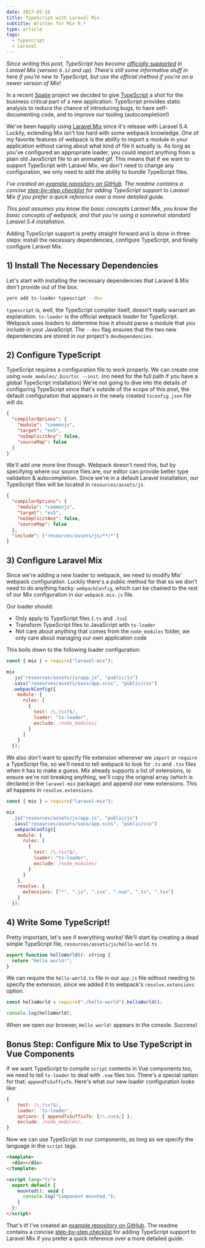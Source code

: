 ```yaml
---
date: 2017-05-16
title: TypeScript with Laravel Mix
subtitle: Written for Mix 0.*
type: article
tags:
  - typescript
  - Laravel
---
```


_Since writing this post, TypeScript has become [officially supported](https://github.com/JeffreyWay/laravel-mix/pull/812) in Laravel Mix (version `0.12` and up). There's still some informative stuff in here if you're new to TypeScript, but use the official method if you're on a newer version of Mix!_

In a recent [Spatie](https://spatie.be) project we decided to give [TypeScript](https://www.typescriptlang.org) a shot for the business critical part of a new application. TypeScript provides static analysis to reduce the chance of introducing bugs, to have self-documenting code, and to improve our tooling (autocompletion!)

<!--more-->

We've been happily using [Laravel Mix](https://laravel.com/docs/5.4/mix) since it's release with Laravel 5.4. Luckily, extending Mix isn't too hard with some webpack knowledge. One of my favorite features of webpack is the ability to import a module in your application without caring about what kind of file it actually is. As long as you've configured an appropriate loader, you could import anything from a plain old JavaScript file to an animated gif. This means that if we want to support TypeScript with Laravel Mix, we don't need to change any configuration, we only need to add the ability to bundle TypeScript files.

_I've created an [example repository on GitHub](https://github.com/sebastiandedeyne/laravel-mix-typescript-example). The readme contains a concise [step-by-step checklist](https://github.com/sebastiandedeyne/laravel-mix-typescript-example#adding-typescript-support-to-laravel-mix) for adding TypeScript support to Laravel Mix if you prefer a quick reference over a more detailed guide._

_This post assumes you know the basic concepts Laravel Mix, you know the basic concepts of webpack, and that you're using a somewhat standard Laravel 5.4 installation._

Adding TypeScript support is pretty straight forward and is done in three steps: install the necessary dependencies, configure TypeScript, and finally configure Laravel Mix.

## 1) Install The Necessary Dependencies

Let's start with installing the necessary dependencies that Laravel & Mix don't provide out of the box:

```bash
yarn add ts-loader typescript --dev
```

`typescript` is, well, the TypeScript compiler itself, doesn't really warrant an explanation. `ts-loader` is the official webpack _loader_ for TypeScript. Webpack uses loaders to determine how it should parse a module that you include in your JavaScript. The `--dev` flag ensures that the two new dependencies are stored in our project's `devDependencies`.

## 2) Configure TypeScript

TypeScript requires a configuration file to work properly. We can create one using `node_modules/.bin/tsc --init`. (no need for the full path if you have a global TypeScript installation) We're not going to dive into the details of configuring TypeScript since that's outside of the scope of this post, the default configuration that appears in the newly created `tsconfig.json` file will do.

```json
{
  "compilerOptions": {
    "module": "commonjs",
    "target": "es5",
    "noImplicitAny": false,
    "sourceMap": false
  }
}
```

We'll add one more line though. Webpack doesn't need this, but by specifying where our source files are, our editor can provide better type validation & autocompletion. Since we're in a default Laravel installation, our TypeScript files will be located in `resources/assets/js`.

```json
{
  "compilerOptions": {
    "module": "commonjs",
    "target": "es5",
    "noImplicitAny": false,
    "sourceMap": false
  },
  "include": ["resources/assets/js/**/*"]
}
```

## 3) Configure Laravel Mix

Since we're adding a new loader to webpack, we need to modify Mix' webpack configuration. Luckily there's a public method for that so we don't need to do anything hacky: `webpackConfig`, which can be chained to the rest of our Mix configuration in our `webpack.mix.js` file.

Our loader should:

- Only apply to TypeScript files (`.ts` and `.tsx`)
- Transform TypeScript files to JavaScript with `ts-loader`
- Not care about anything that comes from the `node_modules` folder, we only care about managing our own application code

This boils down to the following loader configuration:

```js
const { mix } = require("laravel-mix");

mix
  .js("resources/assets/js/app.js", "public/js")
  .sass("resources/assets/sass/app.scss", "public/css")
  .webpackConfig({
    module: {
      rules: [
        {
          test: /\.tsx?$/,
          loader: "ts-loader",
          exclude: /node_modules/
        }
      ]
    }
  });
```

We also don't want to specify file extension whenever we `import` or `require` a TypeScript file, so we'll need to tell webpack to look for `.ts` and `.tsx` files when it has to make a guess. Mix already supports a list of extensions, to ensure we're not breaking anything, we'll copy the original array (which is declared in the `laravel-mix` package) and append our new extensions. This all happens in `resolve.extensions`.

```js
const { mix } = require("laravel-mix");

mix
  .js("resources/assets/js/app.js", "public/js")
  .sass("resources/assets/sass/app.scss", "public/css")
  .webpackConfig({
    module: {
      rules: [
        {
          test: /\.tsx?$/,
          loader: "ts-loader",
          exclude: /node_modules/
        }
      ]
    },
    resolve: {
      extensions: ["*", ".js", ".jsx", ".vue", ".ts", ".tsx"]
    }
  });
```

## 4) Write Some TypeScript!

Pretty important, let's see if everything works! We'll start by creating a dead simple TypeScript file, `resources/assets/js/hello-world.ts`

```js
export function helloWorld(): string {
  return "Hello world!";
}
```

We can require the `hello-world.ts` file in our `app.js` file without needing to specify the extension, since we added it to webpack's `resolve.extensions` option.

```js
const helloWorld = require("./hello-world").helloWorld();

console.log(helloWorld);
```

When we open our browser, `Hello world!` appears in the console. Success!

## Bonus Step: Configure Mix to Use TypeScript in Vue Components

If we want TypeScript to compile `script` contents in Vue components too, we need to tell `ts-loader` to deal with `.vue` files too. There's a special option for that: `appendTsSuffixTo`. Here's what our new loader configuration looks like:

```js
{
    test: /\.tsx?$/,
    loader: 'ts-loader',
    options: { appendTsSuffixTo: [/\.vue$/] },
    exclude: /node_modules/,
}
```

Now we can use TypeScript in our components, as long as we specify the language in the `script` tags.

```html
<template>
  <div></div>
</template>

<script lang="ts">
  export default {
    mounted(): void {
      console.log("Component mounted.");
    }
  };
</script>
```

That's it! I've created an [example repository on GitHub](https://github.com/sebastiandedeyne/laravel-mix-typescript-example). The readme contains a concise [step-by-step checklist](https://github.com/sebastiandedeyne/laravel-mix-typescript-example#adding-typescript-support-to-laravel-mix) for adding TypeScript support to Laravel Mix if you prefer a quick reference over a more detailed guide.

